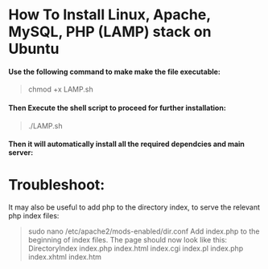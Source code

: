 # How To Install Linux, Apache, MySQL, PHP (LAMP) stack on Ubuntu

#### Use the following command to make make the file executable:

> chmod +x LAMP.sh

#### Then Execute the shell script to proceed for further installation:

> ./LAMP.sh

#### Then it will automatically install all the required dependcies and main server:

# Troubleshoot:

It may also be useful to add php to the directory index, to serve the relevant php index files:
> sudo nano /etc/apache2/mods-enabled/dir.conf
Add index.php to the beginning of index files. The page should now look like this:
> <IfModule mod_dir.c> DirectoryIndex index.php index.html index.cgi index.pl index.php index.xhtml index.htm </IfModule>
